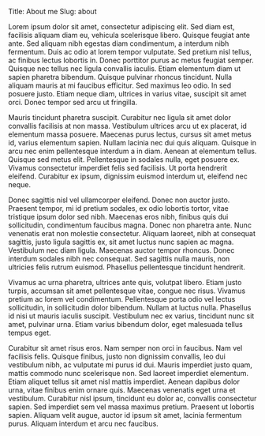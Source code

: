 Title: About me
Slug: about

Lorem ipsum dolor sit amet, consectetur adipiscing elit. Sed diam est, facilisis aliquam diam eu, vehicula scelerisque libero. Quisque feugiat ante ante. Sed aliquam nibh egestas diam condimentum, a interdum nibh fermentum. Duis ac odio at lorem tempor vulputate. Sed pretium nisl tellus, ac finibus lectus lobortis in. Donec porttitor purus ac metus feugiat semper. Quisque nec tellus nec ligula convallis iaculis. Etiam elementum diam ut sapien pharetra bibendum. Quisque pulvinar rhoncus tincidunt. Nulla aliquam mauris at mi faucibus efficitur. Sed maximus leo odio. In sed posuere justo. Etiam neque diam, ultrices in varius vitae, suscipit sit amet orci. Donec tempor sed arcu ut fringilla.

Mauris tincidunt pharetra suscipit. Curabitur nec ligula sit amet dolor convallis facilisis at non massa. Vestibulum ultrices arcu ut ex placerat, id elementum massa posuere. Maecenas purus lectus, cursus sit amet metus id, varius elementum sapien. Nullam lacinia nec dui quis aliquam. Quisque in arcu nec enim pellentesque interdum a in diam. Aenean at elementum tellus. Quisque sed metus elit. Pellentesque in sodales nulla, eget posuere ex. Vivamus consectetur imperdiet felis sed facilisis. Ut porta hendrerit eleifend. Curabitur ex ipsum, dignissim euismod interdum ut, eleifend nec neque.

Donec sagittis nisl vel ullamcorper eleifend. Donec non auctor justo. Praesent tempor, mi id pretium sodales, ex odio lobortis tortor, vitae tristique ipsum dolor sed nibh. Maecenas eros nibh, finibus quis dui sollicitudin, condimentum faucibus magna. Donec non pharetra ante. Nunc venenatis erat non molestie consectetur. Aliquam laoreet, nibh at consequat sagittis, justo ligula sagittis ex, sit amet luctus nunc sapien ac magna. Vestibulum nec diam ligula. Maecenas auctor tempor rhoncus. Donec interdum sodales nibh nec consequat. Sed sagittis nulla mauris, non ultricies felis rutrum euismod. Phasellus pellentesque tincidunt hendrerit.

Vivamus ac urna pharetra, ultrices ante quis, volutpat libero. Etiam justo turpis, accumsan sit amet pellentesque vitae, congue nec risus. Vivamus pretium ac lorem vel condimentum. Pellentesque porta odio vel lectus sollicitudin, in sollicitudin dolor bibendum. Nullam at luctus nulla. Phasellus id nisi ut mauris iaculis suscipit. Vestibulum nec ex varius, tincidunt nunc sit amet, pulvinar urna. Etiam varius bibendum dolor, eget malesuada tellus tempus eget.

Curabitur sit amet risus eros. Nam semper non orci in faucibus. Nam vel facilisis felis. Quisque finibus, justo non dignissim convallis, leo dui vestibulum nibh, ac vulputate mi purus id dui. Mauris imperdiet justo quam, mattis commodo nunc scelerisque non. Sed laoreet imperdiet elementum. Etiam aliquet tellus sit amet nisl mattis imperdiet. Aenean dapibus dolor urna, vitae finibus enim ornare quis. Maecenas venenatis eget urna et vestibulum. Curabitur nisl ipsum, tincidunt eu dolor ac, convallis consectetur sapien. Sed imperdiet sem vel massa maximus pretium. Praesent ut lobortis sapien. Aliquam velit augue, auctor id ipsum sit amet, lacinia fermentum purus. Aliquam interdum et arcu nec faucibus.
